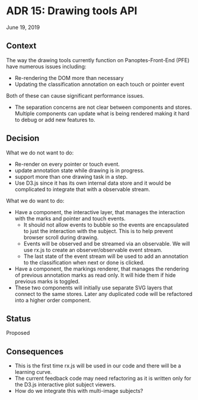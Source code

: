 # ADR 15: Drawing tools API

June 19, 2019

## Context

The way the drawing tools currently function on Panoptes-Front-End (PFE) have numerous issues including:

- Re-rendering the DOM more than necessary
- Updating the classification annotation on each touch or pointer event

Both of these can cause significant performance issues.

- The separation concerns are not clear between components and stores. Multiple components can update what is being rendered making it hard to debug or add new features to. 

## Decision

What we do not want to do:
- Re-render on every pointer or touch event.
- update annotation state while drawing is in progress.
- support more than one drawing task in a step.
- Use D3.js since it has its own internal data store and it would be complicated to integrate that with a observable stream.

What we do want to do:
- Have a component, the interactive layer, that manages the interaction with the marks and pointer and touch events.
  - It should not allow events to bubble so the events are encapsulated to just the interaction with the subject. This is to help prevent browser scroll during drawing.
  - Events will be observed and be streamed via an observable. We will use rx.js to create an observer/observable event stream.
  - The last state of the event stream will be used to add an annotation to the classification when next or done is clicked.
- Have a component, the markings renderer, that manages the rendering of previous annotation marks as read only. It will hide them if hide previous marks is toggled.
- These two components will initially use separate SVG layers that connect to the same stores. Later any duplicated code will be refactored into a higher order component.

## Status

Proposed

## Consequences

- This is the first time rx.js will be used in our code and there will be a learning curve.
- The current feedback code may need refactoring as it is written only for the D3.js interactive plot subject viewers.
- How do we integrate this with multi-image subjects?
